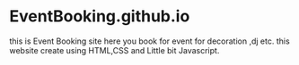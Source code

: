 # EventBooking.github.io
this is Event Booking site here you book for event for decoration ,dj etc.
this website create using HTML,CSS and Little bit Javascript.
